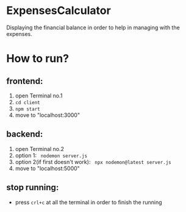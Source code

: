 # ExpensesCalculator
Displaying the financial balance in order to help in managing with the expenses.


# How to run?
## frontend:
1. open Terminal no.1
2. `cd client`
3. `npm start`
4. move to "localhost:3000"

## backend:
1. open Terminal no.2
2. option 1: ` nodemon server.js`
3. option 2(if first doesn't work): ` npx nodemon@latest server.js`
4. move to "localhost:5000"

## stop running:
- press `crl+c` at all the terminal in order to finish the running


